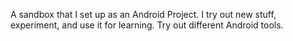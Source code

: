 A sandbox that I set up as an Android Project. I try out new stuff, experiment, and use it for learning. Try out different Android tools.
